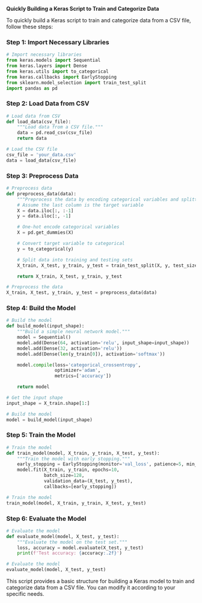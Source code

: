 **Quickly Building a Keras Script to Train and Categorize Data**

To quickly build a Keras script to train and categorize data from a CSV file, follow these steps:

### Step 1: **Import Necessary Libraries**

```python
# Import necessary libraries
from keras.models import Sequential
from keras.layers import Dense
from keras.utils import to_categorical
from keras.callbacks import EarlyStopping
from sklearn.model_selection import train_test_split
import pandas as pd
```

### Step 2: **Load Data from CSV**

```python
# Load data from CSV
def load_data(csv_file):
    """Load data from a CSV file."""
    data = pd.read_csv(csv_file)
    return data

# Load the CSV file
csv_file = 'your_data.csv'
data = load_data(csv_file)
```

### Step 3: **Preprocess Data**

```python
# Preprocess data
def preprocess_data(data):
    """Preprocess the data by encoding categorical variables and splitting into features and labels."""
    # Assume the last column is the target variable
    X = data.iloc[:, :-1]
    y = data.iloc[:, -1]

    # One-hot encode categorical variables
    X = pd.get_dummies(X)

    # Convert target variable to categorical
    y = to_categorical(y)

    # Split data into training and testing sets
    X_train, X_test, y_train, y_test = train_test_split(X, y, test_size=0.2, random_state=42)

    return X_train, X_test, y_train, y_test

# Preprocess the data
X_train, X_test, y_train, y_test = preprocess_data(data)
```

### Step 4: **Build the Model**

```python
# Build the model
def build_model(input_shape):
    """Build a simple neural network model."""
    model = Sequential()
    model.add(Dense(64, activation='relu', input_shape=input_shape))
    model.add(Dense(32, activation='relu'))
    model.add(Dense(len(y_train[0]), activation='softmax'))

    model.compile(loss='categorical_crossentropy',
                  optimizer='adam',
                  metrics=['accuracy'])

    return model

# Get the input shape
input_shape = X_train.shape[1:]

# Build the model
model = build_model(input_shape)
```

### Step 5: **Train the Model**

```python
# Train the model
def train_model(model, X_train, y_train, X_test, y_test):
    """Train the model with early stopping."""
    early_stopping = EarlyStopping(monitor='val_loss', patience=5, min_delta=0.001)
    model.fit(X_train, y_train, epochs=10, 
              batch_size=128, 
              validation_data=(X_test, y_test), 
              callbacks=[early_stopping])

# Train the model
train_model(model, X_train, y_train, X_test, y_test)
```

### Step 6: **Evaluate the Model**

```python
# Evaluate the model
def evaluate_model(model, X_test, y_test):
    """Evaluate the model on the test set."""
    loss, accuracy = model.evaluate(X_test, y_test)
    print(f'Test accuracy: {accuracy:.2f}')

# Evaluate the model
evaluate_model(model, X_test, y_test)
```

This script provides a basic structure for building a Keras model to train and categorize data from a CSV file. You can modify it according to your specific needs.
